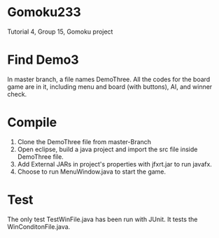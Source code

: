 # Gomoku233
Tutorial 4, Group 15, Gomoku project

# Find Demo3
In master branch, a file names DemoThree. 
All the codes for the board game are in it, including menu and board (with buttons), AI, and winner check.

# Compile
1. Clone the DemoThree file from master-Branch
2. Open eclipse, build a java project and import the src file inside DemoThree file.
3. Add External JARs in project's properties with jfxrt.jar to run javafx.
4. Choose to run MenuWindow.java to start the game.

# Test
The only test TestWinFile.java has been run with JUnit.
It tests the WinConditonFile.java.
